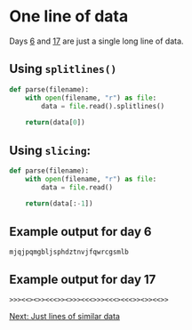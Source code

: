 # One line of data

Days [6](https://adventofcode.com/2022/day/6/input) and [17](https://adventofcode.com/2022/day/17/input) are just a single long line of data.

## Using `splitlines()`

```python
def parse(filename):
    with open(filename, "r") as file:
        data = file.read().splitlines()
    
    return(data[0])
```

## Using `slicing`:

```python
def parse(filename):
    with open(filename, "r") as file:
        data = file.read()
    
    return(data[:-1])
```

## Example output for day 6

```text
mjqjpqmgbljsphdztnvjfqwrcgsmlb
```

## Example output for day 17

```text
>>><<><>><<<>><>>><<<>>><<<><<<>><>><<>>
```

[Next: Just lines of similar data](./06.similar_lines.md)
